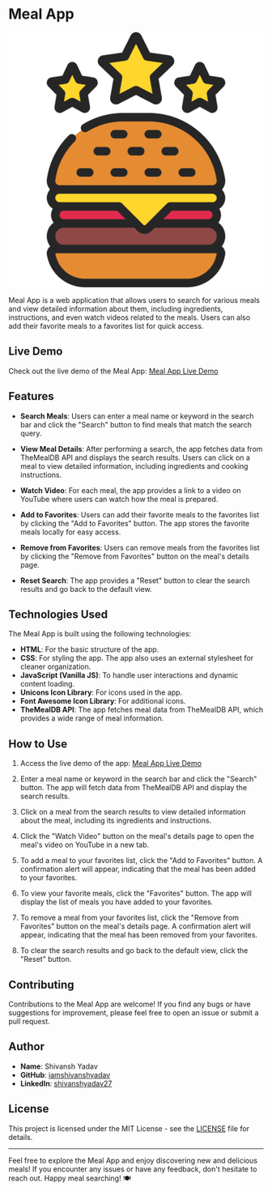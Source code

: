 # Meal App

![Meal App](icon.png)

Meal App is a web application that allows users to search for various meals and view detailed information about them, including ingredients, instructions, and even watch videos related to the meals. Users can also add their favorite meals to a favorites list for quick access.

## Live Demo

Check out the live demo of the Meal App: [Meal App Live Demo](https://iamshivanshyadav.github.io/Meal-App/)

## Features

- **Search Meals**: Users can enter a meal name or keyword in the search bar and click the "Search" button to find meals that match the search query.

- **View Meal Details**: After performing a search, the app fetches data from TheMealDB API and displays the search results. Users can click on a meal to view detailed information, including ingredients and cooking instructions.

- **Watch Video**: For each meal, the app provides a link to a video on YouTube where users can watch how the meal is prepared.

- **Add to Favorites**: Users can add their favorite meals to the favorites list by clicking the "Add to Favorites" button. The app stores the favorite meals locally for easy access.

- **Remove from Favorites**: Users can remove meals from the favorites list by clicking the "Remove from Favorites" button on the meal's details page.

- **Reset Search**: The app provides a "Reset" button to clear the search results and go back to the default view.

## Technologies Used

The Meal App is built using the following technologies:

- **HTML**: For the basic structure of the app.
- **CSS**: For styling the app. The app also uses an external stylesheet for cleaner organization.
- **JavaScript (Vanilla JS)**: To handle user interactions and dynamic content loading.
- **Unicons Icon Library**: For icons used in the app.
- **Font Awesome Icon Library**: For additional icons.
- **TheMealDB API**: The app fetches meal data from TheMealDB API, which provides a wide range of meal information.

## How to Use

1. Access the live demo of the app: [Meal App Live Demo](https://iamshivanshyadav.github.io/Meal-App/)

2. Enter a meal name or keyword in the search bar and click the "Search" button. The app will fetch data from TheMealDB API and display the search results.

3. Click on a meal from the search results to view detailed information about the meal, including its ingredients and instructions.

4. Click the "Watch Video" button on the meal's details page to open the meal's video on YouTube in a new tab.

5. To add a meal to your favorites list, click the "Add to Favorites" button. A confirmation alert will appear, indicating that the meal has been added to your favorites.

6. To view your favorite meals, click the "Favorites" button. The app will display the list of meals you have added to your favorites.

7. To remove a meal from your favorites list, click the "Remove from Favorites" button on the meal's details page. A confirmation alert will appear, indicating that the meal has been removed from your favorites.

8. To clear the search results and go back to the default view, click the "Reset" button.

## Contributing

Contributions to the Meal App are welcome! If you find any bugs or have suggestions for improvement, please feel free to open an issue or submit a pull request.

## Author

- **Name**: Shivansh Yadav
- **GitHub**: [iamshivanshyadav](https://github.com/iamshivanshyadav)
- **LinkedIn**: [shivanshyadav27](https://www.linkedin.com/in/shivanshyadav27/)

## License

This project is licensed under the MIT License - see the [LICENSE](LICENSE) file for details.

---

Feel free to explore the Meal App and enjoy discovering new and delicious meals! If you encounter any issues or have any feedback, don't hesitate to reach out. Happy meal searching! 🍽️
